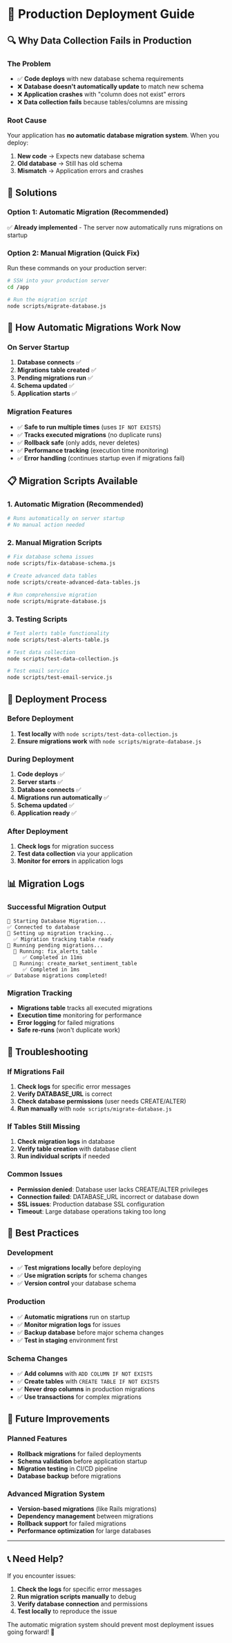 # 🚀 Production Deployment Guide

## 🔍 **Why Data Collection Fails in Production**

### **The Problem**
- ✅ **Code deploys** with new database schema requirements
- ❌ **Database doesn't automatically update** to match new schema
- ❌ **Application crashes** with "column does not exist" errors
- ❌ **Data collection fails** because tables/columns are missing

### **Root Cause**
Your application has **no automatic database migration system**. When you deploy:

1. **New code** → Expects new database schema
2. **Old database** → Still has old schema
3. **Mismatch** → Application errors and crashes

## 🔧 **Solutions**

### **Option 1: Automatic Migration (Recommended)**
✅ **Already implemented** - The server now automatically runs migrations on startup

### **Option 2: Manual Migration (Quick Fix)**
Run these commands on your production server:

```bash
# SSH into your production server
cd /app

# Run the migration script
node scripts/migrate-database.js
```

## 🚀 **How Automatic Migrations Work Now**

### **On Server Startup**
1. **Database connects** ✅
2. **Migrations table created** ✅
3. **Pending migrations run** ✅
4. **Schema updated** ✅
5. **Application starts** ✅

### **Migration Features**
- ✅ **Safe to run multiple times** (uses `IF NOT EXISTS`)
- ✅ **Tracks executed migrations** (no duplicate runs)
- ✅ **Rollback safe** (only adds, never deletes)
- ✅ **Performance tracking** (execution time monitoring)
- ✅ **Error handling** (continues startup even if migrations fail)

## 📋 **Migration Scripts Available**

### **1. Automatic Migration (Recommended)**
```bash
# Runs automatically on server startup
# No manual action needed
```

### **2. Manual Migration Scripts**
```bash
# Fix database schema issues
node scripts/fix-database-schema.js

# Create advanced data tables
node scripts/create-advanced-data-tables.js

# Run comprehensive migration
node scripts/migrate-database.js
```

### **3. Testing Scripts**
```bash
# Test alerts table functionality
node scripts/test-alerts-table.js

# Test data collection
node scripts/test-data-collection.js

# Test email service
node scripts/test-email-service.js
```

## 🔄 **Deployment Process**

### **Before Deployment**
1. **Test locally** with `node scripts/test-data-collection.js`
2. **Ensure migrations work** with `node scripts/migrate-database.js`

### **During Deployment**
1. **Code deploys** ✅
2. **Server starts** ✅
3. **Database connects** ✅
4. **Migrations run automatically** ✅
5. **Schema updated** ✅
6. **Application ready** ✅

### **After Deployment**
1. **Check logs** for migration success
2. **Test data collection** via your application
3. **Monitor for errors** in application logs

## 📊 **Migration Logs**

### **Successful Migration Output**
```
🚀 Starting Database Migration...
✅ Connected to database
🔧 Setting up migration tracking...
  ✅ Migration tracking table ready
🔧 Running pending migrations...
  🔄 Running: fix_alerts_table
     ✅ Completed in 11ms
  🔄 Running: create_market_sentiment_table
     ✅ Completed in 1ms
✅ Database migrations completed!
```

### **Migration Tracking**
- **Migrations table** tracks all executed migrations
- **Execution time** monitoring for performance
- **Error logging** for failed migrations
- **Safe re-runs** (won't duplicate work)

## 🚨 **Troubleshooting**

### **If Migrations Fail**
1. **Check logs** for specific error messages
2. **Verify DATABASE_URL** is correct
3. **Check database permissions** (user needs CREATE/ALTER)
4. **Run manually** with `node scripts/migrate-database.js`

### **If Tables Still Missing**
1. **Check migration logs** in database
2. **Verify table creation** with database client
3. **Run individual scripts** if needed

### **Common Issues**
- **Permission denied**: Database user lacks CREATE/ALTER privileges
- **Connection failed**: DATABASE_URL incorrect or database down
- **SSL issues**: Production database SSL configuration
- **Timeout**: Large database operations taking too long

## 🎯 **Best Practices**

### **Development**
- ✅ **Test migrations locally** before deploying
- ✅ **Use migration scripts** for schema changes
- ✅ **Version control** your database schema

### **Production**
- ✅ **Automatic migrations** run on startup
- ✅ **Monitor migration logs** for issues
- ✅ **Backup database** before major schema changes
- ✅ **Test in staging** environment first

### **Schema Changes**
- ✅ **Add columns** with `ADD COLUMN IF NOT EXISTS`
- ✅ **Create tables** with `CREATE TABLE IF NOT EXISTS`
- ✅ **Never drop columns** in production migrations
- ✅ **Use transactions** for complex migrations

## 🔮 **Future Improvements**

### **Planned Features**
- **Rollback migrations** for failed deployments
- **Schema validation** before application startup
- **Migration testing** in CI/CD pipeline
- **Database backup** before migrations

### **Advanced Migration System**
- **Version-based migrations** (like Rails migrations)
- **Dependency management** between migrations
- **Rollback support** for failed migrations
- **Performance optimization** for large databases

---

## 📞 **Need Help?**

If you encounter issues:

1. **Check the logs** for specific error messages
2. **Run migration scripts manually** to debug
3. **Verify database connection** and permissions
4. **Test locally** to reproduce the issue

The automatic migration system should prevent most deployment issues going forward! 🚀

